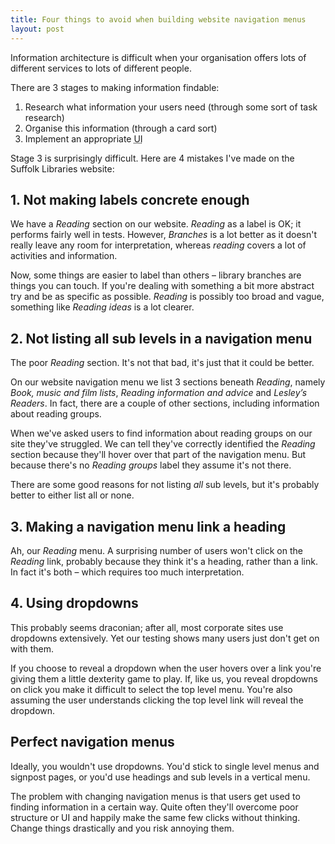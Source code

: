 ```yaml
---
title: Four things to avoid when building website navigation menus
layout: post
---
```


Information architecture is difficult when your organisation offers lots of different services to lots of different people.

There are 3 stages to making information findable:

1. Research what information your users need (through some sort of task research)
2. Organise this information (through a card sort)
3. Implement an appropriate <abbr title="User interface">UI</abbr>

Stage 3 is surprisingly difficult. Here are 4 mistakes I've made on the Suffolk Libraries website:

## 1. Not making labels concrete enough

We have a _Reading_ section on our website. _Reading_ as a label is OK; it performs fairly well in tests. However, _Branches_ is a lot better as it doesn't really leave any room for interpretation, whereas _reading_ covers a lot of activities and information.

Now, some things are easier to label than others &#8211; library branches are things you can touch. If you're dealing with something a bit more abstract try and be as specific as possible. _Reading_ is possibly too broad and vague, something like _Reading ideas_ is a lot clearer.

## 2. Not listing all sub levels in a navigation menu

The poor _Reading_ section. It's not that bad, it's just that it could be better.

On our website navigation menu we list 3 sections beneath _Reading_, namely _Book, music and film lists_, _Reading information and advice_ and _Lesley’s Readers_. In fact, there are a couple of other sections, including information about reading groups.

When we've asked users to find information about reading groups on our site they've struggled. We can tell they've correctly identified the _Reading_ section because they'll hover over that part of the navigation menu. But because there's no _Reading groups_ label they assume it's not there.

There are some good reasons for not listing _all_ sub levels, but it's probably better to either list all or none.

## 3. Making a navigation menu link a heading

Ah, our _Reading_ menu. A surprising number of users won't click on the _Reading_ link, probably because they think it's a heading, rather than a link. In fact it's both &#8211; which requires too much interpretation.

## 4. Using dropdowns

This probably seems draconian; after all, most corporate sites use dropdowns extensively. Yet our testing shows many users just don't get on with them.

If you choose to reveal a dropdown when the user hovers over a link you're giving them a little dexterity game to play. If, like us, you reveal dropdowns on click you make it difficult to select the top level menu. You're also assuming the user understands clicking the top level link will reveal the dropdown.

## Perfect navigation menus

Ideally, you wouldn't use dropdowns. You'd stick to single level menus and signpost pages, or you'd use headings and sub levels in a vertical menu.

The problem with changing navigation menus is that users get used to finding information in a certain way. Quite often they'll overcome poor structure or UI and happily make the same few clicks without thinking. Change things drastically and you risk annoying them.



